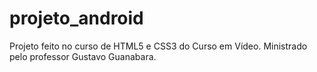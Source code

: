 # projeto_android
Projeto feito no curso de HTML5 e CSS3 do Curso em Vídeo. Ministrado pelo professor Gustavo Guanabara.
